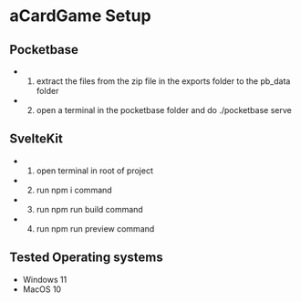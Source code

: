 # aCardGame Setup

## Pocketbase

- 1. extract the files from the zip file in the exports folder to the pb_data folder
- 2. open a terminal in the pocketbase folder and do ./pocketbase serve

## SvelteKit

- 1. open terminal in root of project
- 2. run npm i command
- 3. run npm run build command
- 4. run npm run preview command

## Tested Operating systems

- Windows 11
- MacOS 10
